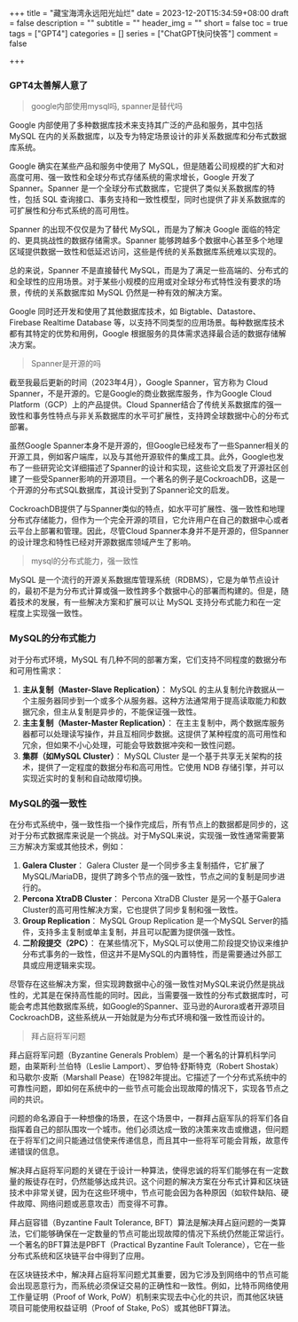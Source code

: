 +++
title = "藏宝海湾永远阳光灿烂"
date = 2023-12-20T15:34:59+08:00
draft = false
description = ""
subtitle = ""
header_img = ""
short = false
toc = true
tags = ["GPT4"]
categories = []
series = ["ChatGPT快问快答"]
comment = false

+++

### GPT4太善解人意了

> google内部使用mysql吗, spanner是替代吗

Google 内部使用了多种数据库技术来支持其广泛的产品和服务，其中包括 MySQL 在内的关系数据库，以及专为特定场景设计的非关系数据库和分布式数据库系统。

Google 确实在某些产品和服务中使用了 MySQL，但是随着公司规模的扩大和对高度可用、强一致性和全球分布式存储系统的需求增长，Google 开发了 Spanner。Spanner 是一个全球分布式数据库，它提供了类似关系数据库的特性，包括 SQL 查询接口、事务支持和一致性模型，同时也提供了非关系数据库的可扩展性和分布式系统的高可用性。

Spanner 的出现不仅仅是为了替代 MySQL，而是为了解决 Google 面临的特定的、更具挑战性的数据存储需求。Spanner 能够跨越多个数据中心甚至多个地理区域提供数据一致性和低延迟访问，这些是传统的关系数据库系统难以实现的。

总的来说，Spanner 不是直接替代 MySQL，而是为了满足一些高端的、分布式的和全球性的应用场景。对于某些小规模的应用或对全球分布式特性没有要求的场景，传统的关系数据库如 MySQL 仍然是一种有效的解决方案。

Google 同时还开发和使用了其他数据库技术，如 Bigtable、Datastore、Firebase Realtime Database 等，以支持不同类型的应用场景。每种数据库技术都有其特定的优势和用例，Google 根据服务的具体需求选择最合适的数据存储解决方案。

> Spanner是开源的吗

截至我最后更新的时间（2023年4月），Google Spanner，官方称为 Cloud Spanner，不是开源的。它是Google的商业数据库服务，作为Google Cloud Platform（GCP）上的产品提供。Cloud Spanner结合了传统关系数据库的强一致性和事务性特点与非关系数据库的水平可扩展性，支持跨全球数据中心的分布式部署。

虽然Google Spanner本身不是开源的，但Google已经发布了一些Spanner相关的开源工具，例如客户端库，以及与其他开源软件的集成工具。此外，Google也发布了一些研究论文详细描述了Spanner的设计和实现，这些论文启发了开源社区创建了一些受Spanner影响的开源项目。一个著名的例子是CockroachDB，这是一个开源的分布式SQL数据库，其设计受到了Spanner论文的启发。

CockroachDB提供了与Spanner类似的特点，如水平可扩展性、强一致性和地理分布式存储能力，但作为一个完全开源的项目，它允许用户在自己的数据中心或者云平台上部署和管理。因此，尽管Cloud Spanner本身并不是开源的，但Spanner的设计理念和特性已经对开源数据库领域产生了影响。

> mysql的分布式能力，强一致性

MySQL 是一个流行的开源关系数据库管理系统（RDBMS），它是为单节点设计的，最初不是为分布式计算或强一致性跨多个数据中心的部署而构建的。但是，随着技术的发展，有一些解决方案和扩展可以让 MySQL 支持分布式能力和在一定程度上实现强一致性。

### MySQL的分布式能力

对于分布式环境，MySQL 有几种不同的部署方案，它们支持不同程度的数据分布和可用性需求：

1. **主从复制（Master-Slave Replication）**： MySQL 的主从复制允许数据从一个主服务器同步到一个或多个从服务器。这种方法通常用于提高读取能力和数据冗余，但主从复制是异步的，不能保证强一致性。
2. **主主复制（Master-Master Replication）**： 在主主复制中，两个数据库服务器都可以处理读写操作，并且互相同步数据。这提供了某种程度的高可用性和冗余，但如果不小心处理，可能会导致数据冲突和一致性问题。
3. **集群（如MySQL Cluster）**： MySQL Cluster 是一个基于共享无关架构的技术，提供了一定程度的数据分布和高可用性。它使用 NDB 存储引擎，并可以实现近实时的复制和自动故障切换。

### MySQL的强一致性

在分布式系统中，强一致性指一个操作完成后，所有节点上的数据都是同步的，这对于分布式数据库来说是一个挑战。对于MySQL来说，实现强一致性通常需要第三方解决方案或其他技术，例如：

1. **Galera Cluster**： Galera Cluster 是一个同步多主复制插件，它扩展了MySQL/MariaDB，提供了跨多个节点的强一致性，节点之间的复制是同步进行的。
2. **Percona XtraDB Cluster**： Percona XtraDB Cluster 是另一个基于Galera Cluster的高可用性解决方案，它也提供了同步复制和强一致性。
3. **Group Replication**： MySQL Group Replication 是一个MySQL Server的插件，支持多主复制或单主复制，并且可以配置为提供强一致性。
4. **二阶段提交（2PC）**： 在某些情况下，MySQL可以使用二阶段提交协议来维护分布式事务的一致性，但这并不是MySQL的内置特性，而是需要通过外部工具或应用逻辑来实现。

尽管存在这些解决方案，但实现跨数据中心的强一致性对MySQL来说仍然是挑战性的，尤其是在保持高性能的同时。因此，当需要强一致性的分布式数据库时，可能会考虑其他数据库系统，如Google的Spanner、亚马逊的Aurora或者开源项目CockroachDB，这些系统从一开始就是为分布式环境和强一致性而设计的。

> 拜占庭将军问题

拜占庭将军问题（Byzantine Generals Problem）是一个著名的计算机科学问题，由莱斯利·兰伯特（Leslie Lamport）、罗伯特·舒斯特克（Robert Shostak）和马歇尔·皮斯（Marshall Pease）在1982年提出。它描述了一个分布式系统中的可靠性问题，即如何在系统中的一些节点可能会出现故障的情况下，实现各节点之间的共识。

问题的命名源自于一种想像的场景，在这个场景中，一群拜占庭军队的将军们各自指挥着自己的部队围攻一个城市。他们必须达成一致的决策来攻击或撤退，但问题在于将军们之间只能通过信使来传递信息，而且其中一些将军可能会背叛，故意传递错误的信息。

解决拜占庭将军问题的关键在于设计一种算法，使得忠诚的将军们能够在有一定数量的叛徒存在时，仍然能够达成共识。这个问题的解决方案在分布式计算和区块链技术中非常关键，因为在这些环境中，节点可能会因为各种原因（如软件缺陷、硬件故障、网络问题或恶意攻击）而变得不可靠。

拜占庭容错（Byzantine Fault Tolerance, BFT）算法是解决拜占庭问题的一类算法，它们能够确保在一定数量的节点可能出现故障的情况下系统仍然能正常运行。一个著名的BFT算法是PBFT（Practical Byzantine Fault Tolerance），它在一些分布式系统和区块链平台中得到了应用。

在区块链技术中，解决拜占庭将军问题尤其重要，因为它涉及到网络中的节点可能会出现恶意行为，而系统必须保证交易的正确性和一致性。例如，比特币网络使用工作量证明（Proof of Work, PoW）机制来实现去中心化的共识，而其他区块链项目可能使用权益证明（Proof of Stake, PoS）或其他BFT算法。
